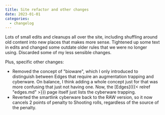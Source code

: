 ```yaml
---
title: Site refactor and other changes
date: 2023-01-01
categories:
  - changelog
---
```


Lots of small edits and cleanups all over the site, including shuffling around old content into new places that makes more sense. Tightened up some text in edits and changed some outdate older rules that we were no longer using. Discarded some of my less sensible changes.

Plus, specific other changes:

* Removed the concept of "bioware", which I only introduced to distinguish between Edges that require an augmentation trapping and cyberware. On balance, I think adding a whole concept just for that was more confusing that just not having one. Now, the [Edges]({{< relref "edges.md" >}}) page itself just lists the cyberware trapping.
* Reverted the smartlink cyberware back to the RAW version, so it now cancels 2 points of penalty to Shooting rolls, regardless of the source of the penalty.

<!--more-->